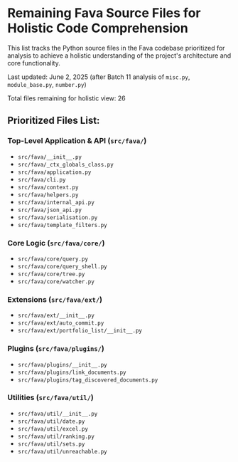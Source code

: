 # Remaining Fava Source Files for Holistic Code Comprehension

This list tracks the Python source files in the Fava codebase prioritized for analysis to achieve a holistic understanding of the project's architecture and core functionality.

Last updated: June 2, 2025 (after Batch 11 analysis of `misc.py`, `module_base.py`, `number.py`)

Total files remaining for holistic view: 26

## Prioritized Files List:

### Top-Level Application & API (`src/fava/`)
*   `src/fava/__init__.py`
*   `src/fava/_ctx_globals_class.py`
*   `src/fava/application.py`
*   `src/fava/cli.py`
*   `src/fava/context.py`
*   `src/fava/helpers.py`
*   `src/fava/internal_api.py`
*   `src/fava/json_api.py`
*   `src/fava/serialisation.py`
*   `src/fava/template_filters.py`

### Core Logic (`src/fava/core/`)
*   `src/fava/core/query.py`
*   `src/fava/core/query_shell.py`
*   `src/fava/core/tree.py`
*   `src/fava/core/watcher.py`

### Extensions (`src/fava/ext/`)
*   `src/fava/ext/__init__.py`
*   `src/fava/ext/auto_commit.py`
*   `src/fava/ext/portfolio_list/__init__.py`

### Plugins (`src/fava/plugins/`)
*   `src/fava/plugins/__init__.py`
*   `src/fava/plugins/link_documents.py`
*   `src/fava/plugins/tag_discovered_documents.py`

### Utilities (`src/fava/util/`)
*   `src/fava/util/__init__.py`
*   `src/fava/util/date.py`
*   `src/fava/util/excel.py`
*   `src/fava/util/ranking.py`
*   `src/fava/util/sets.py`
*   `src/fava/util/unreachable.py`